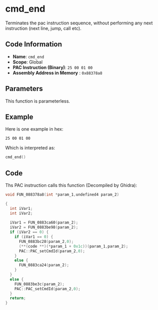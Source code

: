 # cmd_end

Terminates the pac instruction sequence, without performing any next instruction (next line, jump, call etc).

## Code Information

- **Name**: `cmd_end`
- **Scope**: Global
- **PAC Instruction (Binary)**: `25 00 01 00`
- **Assembly Address in Memory** : `0x88378a8`

## Parameters

This function is parameterless.


## Example

Here is one example in hex:

```25 00 01 00```

Which is interpreted as:

```c
cmd_end()
```

## Code

Ths PAC instruction calls this function (Decompiled by Ghidra):

```c
void FUN_088378a8(int *param_1,undefined4 param_2)

{
  int iVar1;
  int iVar2;
  
  iVar1 = FUN_0883ca60(param_2);
  iVar2 = FUN_0883be98(param_2);
  if (iVar2 == 0) {
    if (iVar1 == 0) {
      FUN_0883bc28(param_2,0);
      (**(code **)(*param_1 + 0x1c))(param_1,param_2);
      PAC::PAC_setCmdId(param_2,0);
    }
    else {
      FUN_0883ca24(param_2);
    }
  }
  else {
    FUN_0883be3c(param_2);
    PAC::PAC_setCmdId(param_2,0);
  }
  return;
}
```

